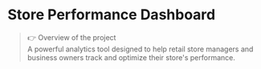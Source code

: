 # Store Performance Dashboard

> 👉 Overview of the project    
A powerful analytics tool designed to help retail store managers and business owners track and optimize their store's performance.
